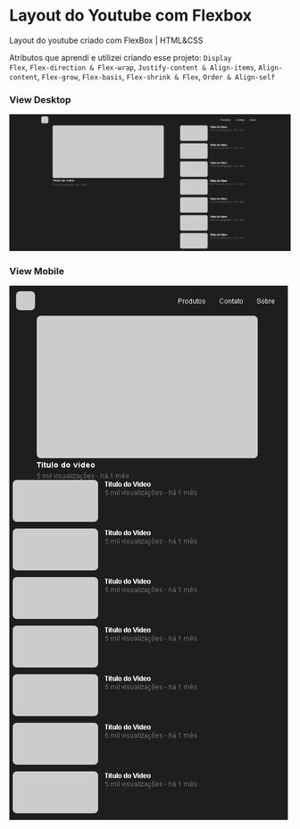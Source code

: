 # Layout do Youtube com Flexbox
Layout do youtube criado com FlexBox | HTML&amp;CSS

Atributos que aprendi e utilizei criando esse projeto: <code>Display Flex</code>, <code>Flex-direction & Flex-wrap</code>, <code>Justify-content & Align-items</code>, <code>Align-content</code>, <code>Flex-grow</code>, <code>Flex-basis</code>, <code>Flex-shrink & Flex</code>, <code>Order & Align-self</code>

### View Desktop
![View Desktop](https://github.com/davideduardotech/layout-do-youtube-com-flexbox/blob/main/view-desktop.png)

### View Mobile
![View Desktop](https://github.com/davideduardotech/layout-do-youtube-com-flexbox/blob/main/view-mobile.png)
